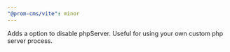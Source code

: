 ```yaml
---
"@prom-cms/vite": minor
---
```


Adds a option to disable phpServer. Useful for using your own custom php server process.
